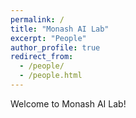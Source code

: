 ```yaml
---
permalink: /
title: "Monash AI Lab"
excerpt: "People"
author_profile: true
redirect_from: 
  - /people/
  - /people.html
---
```


Welcome to Monash AI Lab!